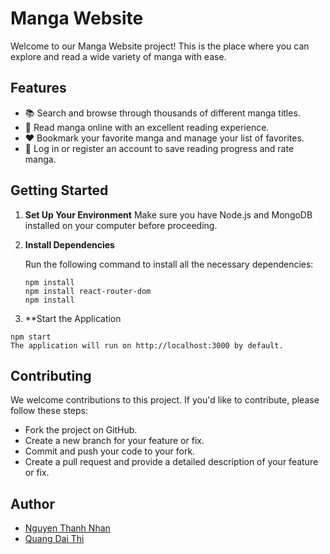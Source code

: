 # Manga Website

Welcome to our Manga Website project! This is the place where you can explore and read a wide variety of manga with ease.

## Features
- 📚 Search and browse through thousands of different manga titles.
- 📖 Read manga online with an excellent reading experience.
- ❤️ Bookmark your favorite manga and manage your list of favorites.
- 👤 Log in or register an account to save reading progress and rate manga.

## Getting Started
1. **Set Up Your Environment**
  Make sure you have Node.js and MongoDB installed on your computer before proceeding.
2. **Install Dependencies**

   Run the following command to install all the necessary dependencies:

   ```shell
   npm install
   npm install react-router-dom
   npm install
   
3. **Start the Application
```shell
npm start
The application will run on http://localhost:3000 by default.
```
## Contributing
We welcome contributions to this project. If you'd like to contribute, please follow these steps:

+ Fork the project on GitHub.
+ Create a new branch for your feature or fix.
+ Commit and push your code to your fork.
+ Create a pull request and provide a detailed description of your feature or fix.

## Author 
- [Nguyen Thanh Nhan](https://www.facebook.com/UIT.NTN.13)
- [Quang Dai Thi](https://www.facebook.com/profile.php?id=100005905815003)

